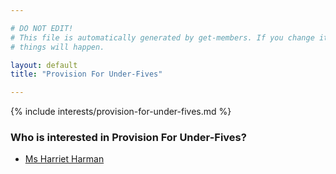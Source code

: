 ```yaml
---

# DO NOT EDIT!
# This file is automatically generated by get-members. If you change it, bad
# things will happen.

layout: default
title: "Provision For Under-Fives"

---
```


{% include interests/provision-for-under-fives.md %}

### Who is interested in Provision For Under-Fives?


* [Ms Harriet Harman](/members/ms-harriet-harman.html)
